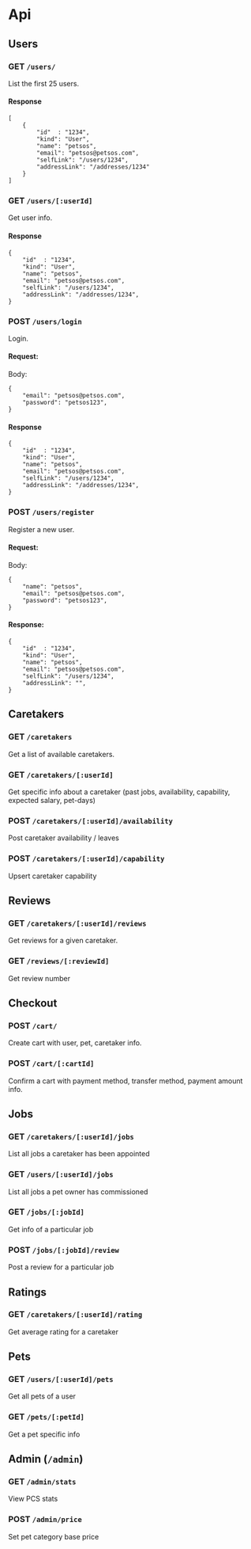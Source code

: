 # Api

## Users

### GET `/users/`

List the first 25 users.

#### Response

```
[
    {
        "id"  : "1234",
        "kind": "User",
        "name": "petsos",
        "email": "petsos@petsos.com",
        "selfLink": "/users/1234",
        "addressLink": "/addresses/1234"
    }
]
```

### GET `/users/[:userId]`

Get user info.

#### Response

```
{
    "id"  : "1234",
    "kind": "User",
    "name": "petsos",
    "email": "petsos@petsos.com",
    "selfLink": "/users/1234",
    "addressLink": "/addresses/1234",
}
```

### POST `/users/login`

Login.

#### Request:

Body:

```
{
    "email": "petsos@petsos.com",
    "password": "petsos123",
}
```

#### Response

```
{
    "id"  : "1234",
    "kind": "User",
    "name": "petsos",
    "email": "petsos@petsos.com",
    "selfLink": "/users/1234",
    "addressLink": "/addresses/1234",
}
```

### POST `/users/register`

Register a new user.

#### Request:

Body:

```
{
    "name": "petsos",
    "email": "petsos@petsos.com",
    "password": "petsos123",
}
```

#### Response:

```
{
    "id"  : "1234",
    "kind": "User",
    "name": "petsos",
    "email": "petsos@petsos.com",
    "selfLink": "/users/1234",
    "addressLink": "",
}
```

## Caretakers

### GET `/caretakers`

Get a list of available caretakers.

### GET `/caretakers/[:userId]`

Get specific info about a caretaker (past jobs, availability, capability, expected salary, pet-days)

### POST `/caretakers/[:userId]/availability`

Post caretaker availability / leaves

### POST `/caretakers/[:userId]/capability`

Upsert caretaker capability


## Reviews

### GET `/caretakers/[:userId]/reviews`

Get reviews for a given caretaker.

### GET `/reviews/[:reviewId]`

Get review number


## Checkout

### POST `/cart/`

Create cart with user, pet, caretaker info.

### POST `/cart/[:cartId]`

Confirm a cart with payment method, transfer method, payment amount info.


## Jobs

### GET `/caretakers/[:userId]/jobs`

List all jobs a caretaker has been appointed

### GET `/users/[:userId]/jobs`

List all jobs a pet owner has commissioned

### GET `/jobs/[:jobId]`

Get info of a particular job

### POST `/jobs/[:jobId]/review`

Post a review for a particular job


## Ratings

### GET `/caretakers/[:userId]/rating`

Get average rating for a caretaker


## Pets

### GET `/users/[:userId]/pets`

Get all pets of a user

### GET `/pets/[:petId]`

Get a pet specific info


## Admin (`/admin`)

### GET `/admin/stats`

View PCS stats

### POST `/admin/price`

Set pet category base price
